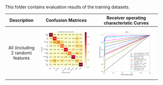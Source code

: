 This folder contains evaluation results of the training datasets. 


Description   |      Confusion Matrices   | Receiver operating characteristic Curves| 
:------------:|:-------------------------:|:-------------------------:|
All (including 2 random) features  |![haha](https://github.com/huiyang-astro/MUWCLASS-Reports/blob/main/Evaluations/L1O_allfeatures_11Probave_CM.png)  |  ![lala](https://github.com/huiyang-astro/MUWCLASS-Reports/blob/main/Evaluations/L1O_allfeatures_11Probave_ROC.png)
